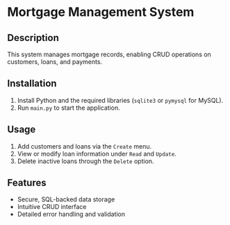 # Mortgage Management System

## Description
This system manages mortgage records, enabling CRUD operations on customers, loans, and payments.

## Installation
1. Install Python and the required libraries (`sqlite3` or `pymysql` for MySQL).
2. Run `main.py` to start the application.

## Usage
1. Add customers and loans via the `Create` menu.
2. View or modify loan information under `Read` and `Update`.
3. Delete inactive loans through the `Delete` option.

## Features
- Secure, SQL-backed data storage
- Intuitive CRUD interface
- Detailed error handling and validation
